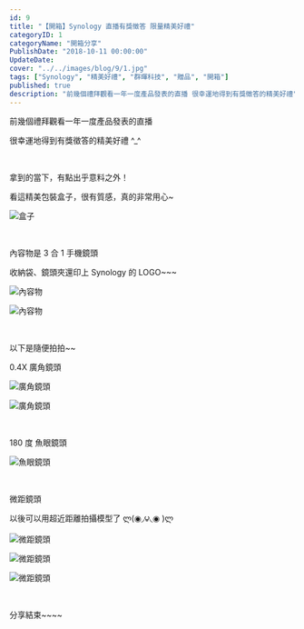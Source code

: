 ```yaml
---
id: 9
title: "【開箱】Synology 直播有獎徵答 限量精美好禮"
categoryID: 1
categoryName: "開箱分享"
PublishDate: "2018-10-11 00:00:00"
UpdateDate:
cover: "../../images/blog/9/1.jpg"
tags: ["Synology", "精美好禮", "群暉科技", "贈品", "開箱"]
published: true
description: "前幾個禮拜觀看一年一度產品發表的直播 很幸運地得到有獎徵答的精美好禮"
---
```


前幾個禮拜觀看一年一度產品發表的直播

很幸運地得到有獎徵答的精美好禮 ^\_^

<br/>

拿到的當下，有點出乎意料之外！

看這精美包裝盒子，很有質感，真的非常用心~

![盒子](../../images/blog/9/1.jpg)

<br/>

內容物是 3 合 1 手機鏡頭

收納袋、鏡頭夾還印上 Synology 的 LOGO~~~

![內容物](../../images/blog/9/2.jpg)

![內容物](../../images/blog/9/3.jpg)

<br/>

以下是隨便拍拍~~

0.4X 廣角鏡頭

![廣角鏡頭](../../images/blog/9/4.jpg)

![廣角鏡頭](../../images/blog/9/5.jpg)

<br/>

180 度 魚眼鏡頭

![魚眼鏡頭](../../images/blog/9/6.jpg)

<br/>

微距鏡頭

以後可以用超近距離拍攝模型了 ლ(◉◞౪◟◉ )ლ

![微距鏡頭](../../images/blog/9/7.jpg)

![微距鏡頭](../../images/blog/9/8.jpg)

![微距鏡頭](../../images/blog/9/9.jpg)

<br/>

分享結束~~~~
